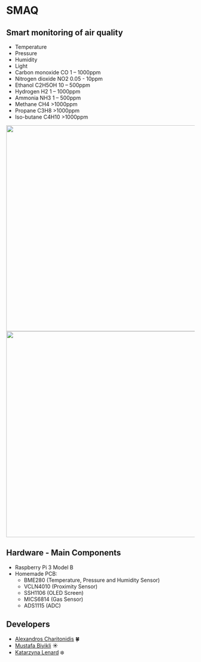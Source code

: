 # SMAQ
## Smart monitoring of air quality
* Temperature
* Pressure
* Humidity
* Light
* Carbon monoxide CO 1 – 1000ppm
* Nitrogen dioxide NO2 0.05 - 10ppm
* Ethanol C2H5OH 10 – 500ppm
* Hydrogen H2 1 – 1000ppm
* Ammonia NH3 1 – 500ppm
* Methane CH4 >1000ppm
* Propane C3H8 >1000ppm
* Iso-butane C4H10 >1000ppm

<p align="center">
<img src="https://github.com/MustafaBiyikli/SMAQ/blob/master/SMAQLogo.png" width="550">
<img src="https://github.com/MustafaBiyikli/SMAQ/blob/master/StraightGIF.gif" width="550">
</p>

## Hardware - Main Components
- Raspberry Pi 3 Model B
- Homemade PCB:
  - BME280 (Temperature, Pressure and Humidity Sensor)
  - VCLN4010 (Proximity Sensor)
  - SSH1106 (OLED Screen)
  - MICS6814 (Gas Sensor)
  - ADS1115 (ADC)

## Developers
- [Alexandros Charitonidis](https://github.com/Alexandros-Charitonidis) :four_leaf_clover:
- [Mustafa Biyikli](https://github.com/MustafaBiyikli) :sunny:
- [Katarzyna Lenard](https://github.com/KasiaLenard) :snowflake:
